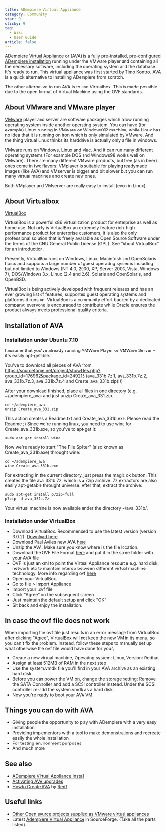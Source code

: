 ```yaml
---
title: ADempiere Virtual Appliance
category: Community
star: 9
sticky: 9
tag:
  - Wiki
  - User Guide
article: false
---
```


ADempiere [Virtual Appliance](ahttps://en.wikipedia.org/wiki/Virtual_appliance) or (AVA) is a fully pre-installed, pre-configured [ADempiere installation](a) running under the VMware player and containing all the necessary software, including the operating system and the database. It's ready to run. This virtual appliance was first started by [Timo Kontro](http://sourceforge.net/users/kontro/). AVA is a quick alternative to installing ADempiere from scratch.

The other alternative to run AVA is to use Virtualbox. This is made possible due to the open format of Virtual Machine using the OVF standards.

## About VMware and VMware player

[VMware](https://en.wikipedia.org/wiki/VMware) player and server are software packages which allow running operating system inside another operating system. You can have (for example) Linux running in VMware on WindowsXP machine, while Linux has no idea that it is running on iron which is only simulated by VMware. And the thing virtual Linux thinks its harddrive is actually only a file in windows.

VMware runs on Windows, Linux and Mac. And it can run many different operating systems (For example DOS and Windows98 works well on VMware). There are many different VMware products, but free (as in beer) ones come in two flavors: VMplayer is suitable for playing readymade images (like AVA) and VMserver is bigger and bit slower but you can run many virtual machines and create new ones.

Both VMplayer and VMserver are really easy to install (even in Linux).

## About Virtualbox

[VirtualBox](http://www.virtualbox.org/)

VirtualBox is a powerful x86 virtualization product for enterprise as well as home use. Not only is VirtualBox an extremely feature rich, high performance product for enterprise customers, it is also the only professional solution that is freely available as Open Source Software under the terms of the GNU General Public License (GPL). See "About VirtualBox" for an introduction.

Presently, VirtualBox runs on Windows, Linux, Macintosh and OpenSolaris hosts and supports a large number of guest operating systems including but not limited to Windows (NT 4.0, 2000, XP, Server 2003, Vista, Windows 7), DOS/Windows 3.x, Linux (2.4 and 2.6), Solaris and OpenSolaris, and OpenBSD.

VirtualBox is being actively developed with frequent releases and has an ever growing list of features, supported guest operating systems and platforms it runs on. VirtualBox is a community effort backed by a dedicated company: everyone is encouraged to contribute while Oracle ensures the product always meets professional quality criteria.

## Installation of AVA

### Installation under Ubuntu 7.10

I assume that you've already running VMWare Player or VMWare Server - it's easily apt-getable.

You've to download all pieces of AVA from https://sourceforge.net/project/showfiles.php?group_id=176962&package_id=249213 (ava_331b.7z.1, ava_331b.7z.2, ava_331b.7z.3, ava_331b.7z.4 and Create_ava_331b.zip(!))

After your download finished, place all files in one directory (e.g. ~/adempiere_ava) and just unzip Create_ava_331.zip.

~~~
cd ~/adempiere_ava
unzip Create_ava_331.zip
~~~

This action creates a Readme.txt and Create_ava_331b.exe. Please read the Readme ;) Since we're running linux, you need to use wine for Create_ava_331b.exe, so you've to apt-get it:

~~~
sudo apt-get install wine
~~~

Now we're ready to start "The File Spliter" (also known as Create_ava_331b.exe) throught wine:

~~~
cd ~/adempiere_ava
wine Create_ava_331b.exe
~~~

For extracting in the current directory, just press the magic ok button. This creates the file ava_331b.7z, which is a 7zip archive. 7z extractors are also easily apt-getable throught universe. After that, extract the archive:

~~~
sudo apt-get install p7zip-full
p7zip -d ava_331b.7z
~~~

Your virtual machine is now available under the directory ~/ava_331b/.

### Installation under VirtualBox

- Download VirtualBox. Recommended to use the latest version (version 3.0.2). [Download here](http://www.virtualbox.org/wiki/Downloads)
- Download Paul Aviles new AVA [here](http://downloads.sourceforge.net/sourceforge/adempiere/ava353a.7z?use_mirror=master)
- Unzip the AVA. Make sure you know where is the file location.
- Download the OVF File Format [here](http://sourceforge.net/projects/adempiere/files/AVA%20-%20Virtual%20Appliances/AVA353/ava353a_OVF10.ovf/download) and put it in the same folder with your AVA file
- OVF is just an xml to point the Virtual Appliance resource e.g. hard disk, network etc to maintain interop between different virtual machine technology. More info regarding ovf [here](http://en.wikipedia.org/wiki/Open_Virtualization_Format)
- Open your VirtualBox.
- Go to file > Import Appliance
- Import your .ovf file
- Click "Agree" on the subsequent screen
- Just maintain the default setup and click "OK"
- Sit back and enjoy the installation.

## In case the ovf file does not work

When importing the ovf file just results in an error message from VirtualBox after clicking "Agree", VirtualBox will not keep the new VM in its menu, so you can't fix the problem. Instead, follow these steps to manually set up what otherwise the ovf file would have done for you:\

- Create a new virtual machine, Operating system: Linux, Version: Redhat
- Assign at least 512MB of RAM in the next step
- Use the system.vmdk file you'll find in your AVA archive as an existing hard disk
- Before you can power the VM on, change the storage setting: Remove the SATA Controller and add a SCSI controller instead. Under the SCSI controller re-add the system.vmdk as a hard disk.
- Now you're ready to boot your AVA VM.

## Things you can do with AVA

- Giving people the opportunity to play with ADempiere with a very easy installation
- Providing implementors with a tool to make demonstrations and recreate easily the whole installation
- For testing environment purposes
- And much more

## See also

- [ADempiere Virtual Appliance Install](a)
- [Activating AVA upgrades](a)
- [Howto Create AVA](a) by [Red1](https://wiki.adempiere.net/User:Red1)

## Useful links

- [Other Open source projects supplied as VMware virtual appliances](http://www.vmware.com/vmtn/appliances/directory/)
- Latest [Adempiere Virtual Appliance](http://sourceforge.net/project/showfiles.php?group_id=176962&package_id=249213) in SourceForge. (Take all the parts listed).